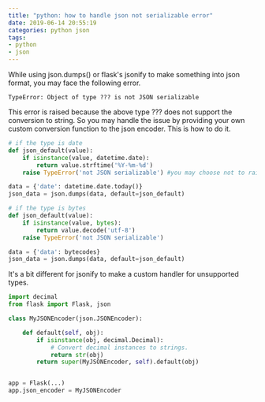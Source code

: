 ```yaml
---
title: "python: how to handle json not serializable error"
date: 2019-06-14 20:55:19
categories: python json
tags:
- python 
- json
---
```


While using json.dumps() or flask's jsonify to make something into json format, you may face the following error.

```
TypeError: Object of type ??? is not JSON serializable
```

This error is raised because the above type ??? does not support the conversion to string. So you may handle the issue by providing your own custom conversion function to the json encoder. This is how to do it.

```python 
# if the type is date
def json_default(value): 
    if isinstance(value, datetime.date): 
        return value.strftime('%Y-%m-%d') 
    raise TypeError('not JSON serializable') #you may choose not to raise the Error though 

data = {'date': datetime.date.today()} 
json_data = json.dumps(data, default=json_default)
```

```python 
# if the type is bytes
def json_default(value): 
    if isinstance(value, bytes): 
        return value.decode('utf-8') 
    raise TypeError('not JSON serializable')

data = {'data': bytecodes} 
json_data = json.dumps(data, default=json_default)
```

It's a bit different for jsonify to make a custom handler for unsupported types.

```python 
import decimal
from flask import Flask, json

class MyJSONEncoder(json.JSONEncoder):

    def default(self, obj):
        if isinstance(obj, decimal.Decimal):
            # Convert decimal instances to strings.
            return str(obj)
        return super(MyJSONEncoder, self).default(obj)


app = Flask(...)
app.json_encoder = MyJSONEncoder
```